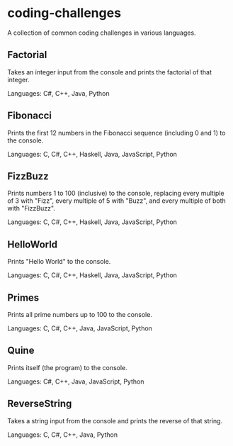 # coding-challenges

A collection of common coding challenges in various languages.

## Factorial

Takes an integer input from the console and prints the factorial of that integer.

Languages: C#, C++, Java, Python

## Fibonacci

Prints the first 12 numbers in the Fibonacci sequence (including 0 and 1) to the console.

Languages: C, C#, C++, Haskell, Java, JavaScript, Python

## FizzBuzz

Prints numbers 1 to 100 (inclusive) to the console, replacing every multiple of 3 with "Fizz", every multiple of 5 with "Buzz", and every multiple of both with "FizzBuzz".

Languages: C, C#, C++, Haskell, Java, JavaScript, Python

## HelloWorld

Prints "Hello World" to the console.

Languages: C, C#, C++, Haskell, Java, JavaScript, Python

## Primes

Prints all prime numbers up to 100 to the console.

Languages: C, C#, C++, Java, JavaScript, Python

## Quine

Prints itself (the program) to the console.

Languages: C#, C++, Java, JavaScript, Python

## ReverseString

Takes a string input from the console and prints the reverse of that string.

Languages: C, C#, C++, Java, Python

